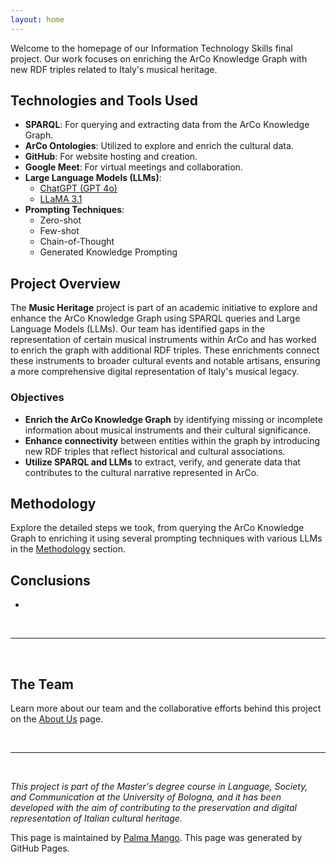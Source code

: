 ```yaml
---
layout: home
---
```


Welcome to the homepage of our Information Technology Skills final project. Our work focuses on enriching the ArCo Knowledge Graph with new RDF triples related to Italy's musical heritage.

## Technologies and Tools Used

- **SPARQL**: For querying and extracting data from the ArCo Knowledge Graph.
- **ArCo Ontologies**: Utilized to explore and enrich the cultural data.
- **GitHub**: For website hosting and creation.
- **Google Meet**: For virtual meetings and collaboration.
- **Large Language Models (LLMs)**: 
  - [ChatGPT (GPT 4o)](https://chatgpt.com/)
  - [LLaMA 3.1](https://www.llama2.ai/)
- **Prompting Techniques**:
  - Zero-shot
  - Few-shot
  - Chain-of-Thought
  - Generated Knowledge Prompting

## Project Overview

The **Music Heritage** project is part of an academic initiative to explore and enhance the ArCo Knowledge Graph using SPARQL queries and Large Language Models (LLMs). Our team has identified gaps in the representation of certain musical instruments within ArCo and has worked to enrich the graph with additional RDF triples. These enrichments connect these instruments to broader cultural events and notable artisans, ensuring a more comprehensive digital representation of Italy's musical legacy.

### Objectives

- **Enrich the ArCo Knowledge Graph** by identifying missing or incomplete information about musical instruments and their cultural significance.
- **Enhance connectivity** between entities within the graph by introducing new RDF triples that reflect historical and cultural associations.
- **Utilize SPARQL and LLMs** to extract, verify, and generate data that contributes to the cultural narrative represented in ArCo.

## Methodology

Explore the detailed steps we took, from querying the ArCo Knowledge Graph to enriching it using several prompting techniques with various LLMs in the [Methodology](./methodology.md) section.

## Conclusions

-

<br>

---
<br>

## The Team

Learn more about our team and the collaborative efforts behind this project on the [About Us](./about.md) page.

<br>

---

<br>

*This project is part of the Master's degree course in Language, Society, and Communication at the University of Bologna, and it has been developed with the aim of contributing to the preservation and digital representation of Italian cultural heritage.*

This page is maintained by [Palma Mango](https://github.com/palmamango). This page was generated by GitHub Pages.


